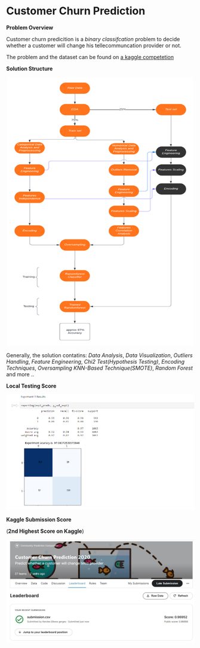 # Customer Churn Prediction

**Problem  Overview**

Customer churn predicition is a *binary classifcation* problem to decide whether a customer will change his tellecommuncation provider or not.

The problem and the dataset can be found on  <a href="https://www.kaggle.com/c/customer-churn-prediction-2020">a kaggle competetion</a>

**Solution Structure**


<p align="center">
  <img src="material/Flowchart.png"  width="500" height="720"/>
</p>

Generally, the solution contatins: *Data Analysis*, *Data Visualization*, *Outliers Handling*, *Feature Engineering*, *Chi2 Test(Hypothesis Testing)*, *Encoding Techniques*, *Oversampling KNN-Based Technique(SMOTE)*, *Random Forest* and more ..



**Local Testing Score** 

<p align="center">
  <img src="material/local results.png" />
</p>

**Kaggle Submission Score** 

(**2nd Highest Score on Kaggle**)

<p align="center">
  <img src="material/kaggle results.jpeg" />
</p>





